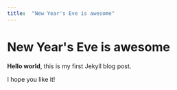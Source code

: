 ```yaml
---
title:  "New Year's Eve is awesome"
---
```


# New Year's Eve is awesome

**Hello world**, this is my first Jekyll blog post.

I hope you like it!